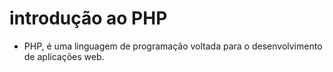 # introdução ao PHP
- PHP, é uma linguagem de programação voltada para o desenvolvimento de aplicações web.
